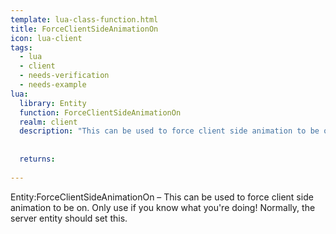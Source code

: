 ```yaml
---
template: lua-class-function.html
title: ForceClientSideAnimationOn
icon: lua-client
tags:
  - lua
  - client
  - needs-verification
  - needs-example
lua:
  library: Entity
  function: ForceClientSideAnimationOn
  realm: client
  description: "This can be used to force client side animation to be on. Only use if you know what you're doing! Normally, the server entity should set this."
  
  
  returns:
    
---
```


<div class="lua__search__keywords">
Entity:ForceClientSideAnimationOn &#x2013; This can be used to force client side animation to be on. Only use if you know what you're doing! Normally, the server entity should set this.
</div>
